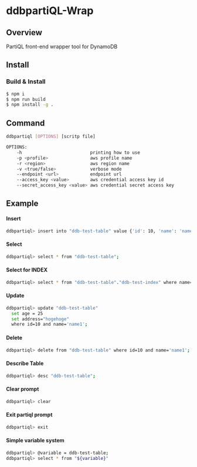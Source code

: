 # ddbpartiQL-Wrap

## Overview

PartiQL front-end wrapper tool for DynamoDB

## Install

### Build & Install

```bash
$ npm i
$ npm run build
$ npm install -g .
```

## Command

```bash
ddbpartiql [OPTIONS] [scritp file]

OPTIONS:
    -h                          printing how to use 
    -p <profile>                aws profile name
    -r <region>                 aws region name
    -v <true/false>             verbose mode
    --endpoint <url>            endpoint url
    --access_key <value>        aws credential access key id
    --secret_access_key <value> aws credential secret access key
```

## Example

#### Insert

```bash
ddbpartiql> insert into "ddb-test-table" value {'id': 10, 'name': 'name1','age': 20};
```

#### Select

```bash
ddbpartiql> select * from "ddb-test-table";
```

#### Select for INDEX

```bash
ddbpartiql> select * from "ddb-test-table"."ddb-test-index" where name='name1';
```

#### Update

```bash
ddbpartiql> update "ddb-test-table"
  set age = 25 
  set address="hogehoge"
  where id=10 and name='name1';
```

#### Delete

```bash
ddbpartiql> delete from "ddb-test-table" where id=10 and name='name1';
```

#### Describe Table

```bash
ddbpartiql> desc "ddb-test-table";
```

#### Clear prompt

```bash
ddbpartiql> clear
```

#### Exit partiql prompt

```bash
ddbpartiql> exit
```

#### Simple variable system

```bash
ddbpartiql> @variable = ddb-test-table;
ddbpartiql> select * from "${variable}"
```